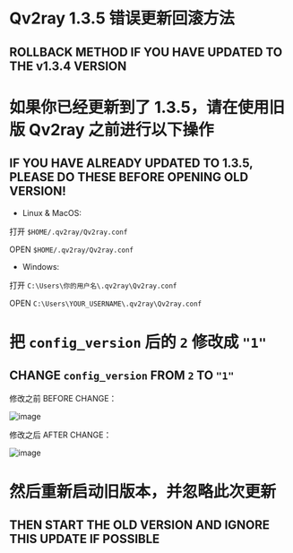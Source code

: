 # Qv2ray 1.3.5 错误更新回滚方法
## ROLLBACK METHOD IF YOU HAVE UPDATED TO THE v1.3.4 VERSION

# 如果你已经更新到了 1.3.5，请在使用旧版 Qv2ray 之前进行以下操作
## IF YOU HAVE ALREADY UPDATED TO 1.3.5, PLEASE DO THESE **BEFORE** OPENING OLD VERSION!

- Linux & MacOS: 

打开  `$HOME/.qv2ray/Qv2ray.conf`

OPEN `$HOME/.qv2ray/Qv2ray.conf`

- Windows: 

打开  `C:\Users\你的用户名\.qv2ray\Qv2ray.conf`

OPEN `C:\Users\YOUR_USERNAME\.qv2ray\Qv2ray.conf`

# 把 `config_version` 后的 `2` 修改成 `"1"`
## CHANGE `config_version` FROM `2` TO `"1"`

修改之前 BEFORE CHANGE：

![image](https://user-images.githubusercontent.com/18734999/64166267-555c7c80-ce79-11e9-9128-ad932a36c35d.png)

修改之后 AFTER CHANGE：

![image](https://user-images.githubusercontent.com/18734999/64166308-63120200-ce79-11e9-9727-323ec3e5c123.png)

# 然后重新启动旧版本，并忽略此次更新
## THEN START THE OLD VERSION AND IGNORE THIS UPDATE IF POSSIBLE
